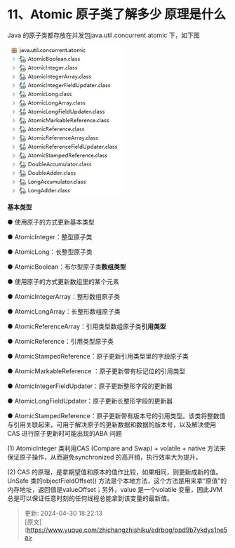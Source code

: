 # 11、Atomic 原子类了解多少 原理是什么

Java 的原子类都存放在并发包java.util.concurrent.atomic 下，如下图

![1714472514136-99431e4c-7cac-4ada-a694-3059bd1a2f37.png](./img/AzT82zAO17DDOSFN/1714472514136-99431e4c-7cac-4ada-a694-3059bd1a2f37-979642.png)

**基本类型**

● 使用原子的方式更新基本类型



● AtomicInteger：整型原子类



● AtomicLong：长整型原子类

● AtomicBoolean：布尔型原子类**数组类型**

● 使用原子的方式更新数组里的某个元素



● AtomicIntegerArray：整形数组原子类



● AtomicLongArray：长整形数组原子类

● AtomicReferenceArray：引用类型数组原子类**引用类型**

● AtomicReference：引用类型原子类



● AtomicStampedReference：原子更新引用类型里的字段原子类



● AtomicMarkableReference ：原子更新带有标记位的引用类型



● AtomicIntegerFieldUpdater：原子更新整形字段的更新器



● AtomicLongFieldUpdater：原子更新长整形字段的更新器



● AtomicStampedReference：原子更新带有版本号的引用类型。该类将整数值与引用关联起来，可用于解决原子的更新数据和数据的版本号，以及解决使用CAS 进行原子更新时可能出现的ABA 问题

(1) AtomicInteger 类利用CAS (Compare and Swap) + volatile + native 方法来保证原子操作，从而避免synchronized 的高开销，执行效率大为提升。

(2) CAS 的原理，是拿期望值和原本的值作比较，如果相同，则更新成新的值。UnSafe 类的objectFieldOffset() 方法是个本地方法，这个方法是用来拿“原值”的内存地址，返回值是valueOffset；另外，value 是一个volatile 变量，因此JVM 总是可以保证任意时刻的任何线程总能拿到该变量的最新值。



> 更新: 2024-04-30 18:22:13  
> [原文](https://www.yuque.com/zhichangzhishiku/edrbqg/ppd9b7ykdys1ne5a>